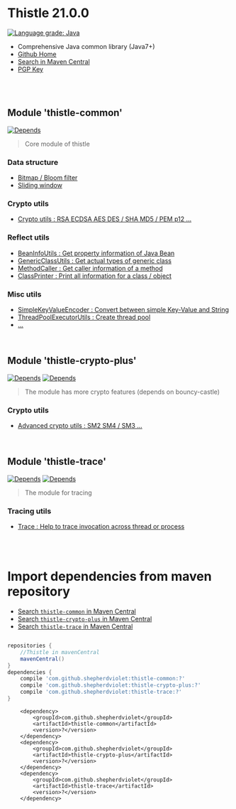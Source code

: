 # Thistle 21.0.0

[![Language grade: Java](https://img.shields.io/lgtm/grade/java/g/shepherdviolet/thistle.svg?logo=lgtm&logoWidth=18)](https://lgtm.com/projects/g/shepherdviolet/thistle/context:java)

* Comprehensive Java common library (Java7+)
* [Github Home](https://github.com/shepherdviolet/thistle)
* [Search in Maven Central](https://search.maven.org/search?q=g:com.github.shepherdviolet)
* [PGP Key](http://pool.sks-keyservers.net/pks/lookup?op=vindex&fingerprint=on&search=0x90998B78AABD6E96)

<br>
<br>

## Module 'thistle-common'

[![Depends](https://img.shields.io/badge/Depends-glaciion--api-dc143c.svg?style=flat)](https://github.com/shepherdviolet/glaciion)

> Core module of thistle

### Data structure

* [Bitmap / Bloom filter](https://github.com/shepherdviolet/thistle/tree/master/thistle-common/src/main/java/sviolet/thistle/model/bitmap)
* [Sliding window](https://github.com/shepherdviolet/thistle/tree/master/thistle-common/src/main/java/sviolet/thistle/model/statistic)

### Crypto utils

* [Crypto utils : RSA ECDSA AES DES / SHA MD5 / PEM p12 ...](https://github.com/shepherdviolet/thistle/blob/master/docs/crypto/guide.md)

### Reflect utils

* [BeanInfoUtils : Get property information of Java Bean](https://github.com/shepherdviolet/thistle/tree/master/thistle-common/src/main/java/sviolet/thistle/util/reflect/BeanInfoUtils.java)
* [GenericClassUtils : Get actual types of generic class](https://github.com/shepherdviolet/thistle/tree/master/thistle-common/src/main/java/sviolet/thistle/util/reflect/GenericClassUtils.java)
* [MethodCaller : Get caller information of a method](https://github.com/shepherdviolet/thistle/tree/master/thistle-common/src/main/java/sviolet/thistle/util/reflect/MethodCaller.java)
* [ClassPrinter : Print all information for a class / object](https://github.com/shepherdviolet/thistle/tree/master/thistle-common/src/main/java/sviolet/thistle/util/reflect/ClassPrinter.java)

### Misc utils

* [SimpleKeyValueEncoder : Convert between simple Key-Value and String](https://github.com/shepherdviolet/thistle/blob/master/docs/kvencoder/guide.md)
* [ThreadPoolExecutorUtils : Create thread pool](https://github.com/shepherdviolet/thistle/tree/master/thistle-common/src/main/java/sviolet/thistle/util/concurrent/ThreadPoolExecutorUtils.java)
* [...](https://github.com/shepherdviolet/thistle/tree/master/thistle-common/src/main/java/sviolet/thistle/util)

<br>

## Module 'thistle-crypto-plus'

[![Depends](https://img.shields.io/badge/Depends-thistle--common-6a5acd.svg?style=flat)](https://github.com/shepherdviolet/thistle)
[![Depends](https://img.shields.io/badge/Depends-bcpkix--jdk15on-dc143c.svg?style=flat)](https://search.maven.org/search?q=g:org.bouncycastle%20a:bcpkix-jdk15on)

> The module has more crypto features (depends on bouncy-castle)

### Crypto utils

* [Advanced crypto utils : SM2 SM4 / SM3 ...](https://github.com/shepherdviolet/thistle/blob/master/docs/crypto/guide.md)

<br>

## Module 'thistle-trace'

[![Depends](https://img.shields.io/badge/Depends-thistle--common-6a5acd.svg?style=flat)](https://github.com/shepherdviolet/thistle)
[![Depends](https://img.shields.io/badge/Depends-glaciion--core-dc143c.svg?style=flat)](https://github.com/shepherdviolet/glaciion)

> The module for tracing

### Tracing utils

* [Trace : Help to trace invocation across thread or process](https://github.com/shepherdviolet/thistle/blob/master/docs/trace/guide.md)

<br>
<br>

# Import dependencies from maven repository

* [Search `thistle-common` in Maven Central](https://search.maven.org/search?q=g:com.github.shepherdviolet%20a:thistle-common)
* [Search `thistle-crypto-plus` in Maven Central](https://search.maven.org/search?q=g:com.github.shepherdviolet%20a:thistle-crypto-plus)
* [Search `thistle-trace` in Maven Central](https://search.maven.org/search?q=g:com.github.shepherdviolet%20a:thistle-trace)

```gradle

repositories {
    //Thistle in mavenCentral
    mavenCentral()
}
dependencies {
    compile 'com.github.shepherdviolet:thistle-common:?'
    compile 'com.github.shepherdviolet:thistle-crypto-plus:?'
    compile 'com.github.shepherdviolet:thistle-trace:?'
}

```

```maven
    <dependency>    
        <groupId>com.github.shepherdviolet</groupId>
        <artifactId>thistle-common</artifactId>
        <version>?</version> 
    </dependency>
    <dependency>    
        <groupId>com.github.shepherdviolet</groupId>
        <artifactId>thistle-crypto-plus</artifactId>
        <version>?</version> 
    </dependency>
    <dependency>    
        <groupId>com.github.shepherdviolet</groupId>
        <artifactId>thistle-trace</artifactId>
        <version>?</version> 
    </dependency>
```
